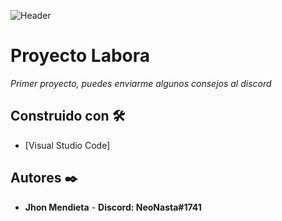 ![Header](https://prnt.sc/DmEkt4b3EUTB)
# Proyecto Labora
_Primer proyecto, puedes enviarme algunos consejos al discord_

## Construido con 🛠️

* [Visual Studio Code]

## Autores ✒️

* **Jhon Mendieta** - **Discord: NeoNasta#1741**
